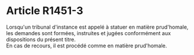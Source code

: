 # Article R1451-3

  
Lorsqu'un tribunal d'instance est appelé à statuer en matière prud'homale, les demandes sont formées, instruites et jugées conformément aux dispositions du présent titre.   
En cas de recours, il est procédé comme en matière prud'homale.